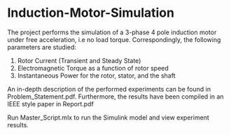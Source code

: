 # Induction-Motor-Simulation
The project performs the simulation of a 3-phase 4 pole induction motor under free acceleration, i.e no load torque. Correspondingly, the following parameters are studied:
1. Rotor Current (Transient and Steady State)
2. Electromagnetic Torque as a function of rotor speed
3. Instantaneous Power for the rotor, stator, and the shaft

An in-depth description of the performed experiments can be found in Problem_Statement.pdf. Furthermore, the results have been compiled in an IEEE style paper in Report.pdf

Run Master_Script.mlx to run the Simulink model and view experiment results.
